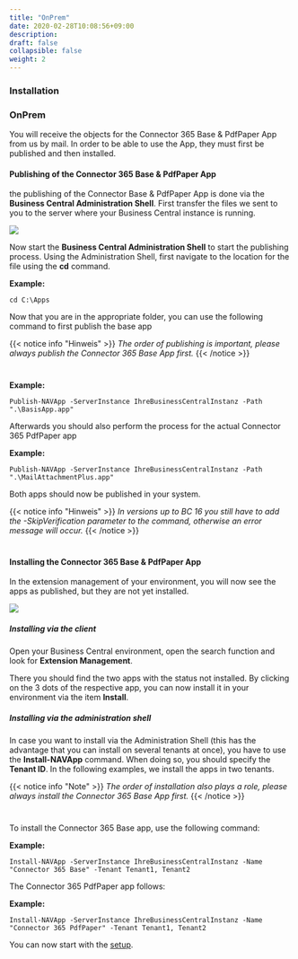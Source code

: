 ```yaml
---
title: "OnPrem"
date: 2020-02-28T10:08:56+09:00
description: 
draft: false
collapsible: false
weight: 2
---
```

### Installation

### OnPrem
You will receive the objects for the Connector 365 Base & PdfPaper App from us by mail. In order to be able to use the App, they must first be published and then installed.

#### Publishing of the Connector 365 Base & PdfPaper App
the publishing of the Connector Base & PdfPaper App is done via the **Business Central Administration Shell**. First transfer the files we sent to you to the server where your Business Central instance is running.

![](images/apps/adminshell.PNG)

Now start the **Business Central Administration Shell** to start the publishing process. Using the Administration Shell, first navigate to the location for the file using the **cd** command.

**Example:**

```cd C:\Apps```

Now that you are in the appropriate folder, you can use the following command to first publish the base app

{{< notice info "Hinweis" >}}
 _The order of publishing is important, please always publish the Connector 365 Base App first._
{{< /notice >}}
#

**Example:**

```Publish-NAVApp -ServerInstance IhreBusinessCentralInstanz -Path ".\BasisApp.app"```

Afterwards you should also perform the process for the actual Connector 365 PdfPaper app

**Example:**

```Publish-NAVApp -ServerInstance IhreBusinessCentralInstanz -Path ".\MailAttachmentPlus.app"```

Both apps should now be published in your system.

{{< notice info "Hinweis" >}}
 _In versions up to BC 16 you still have to add the -SkipVerification parameter to the command, otherwise an error message will occur._
{{< /notice >}}
#

#### Installing the Connector 365 Base & PdfPaper App
In the extension management of your environment, you will now see the apps as published, but they are not yet installed.

![](images/apps/appinstallen.PNG)

##### Installing via the client
Open your Business Central environment, open the search function and look for **Extension Management**.

There you should find the two apps with the status not installed. By clicking on the 3 dots of the respective app, you can now install it in your environment via the item **Install**.

##### Installing via the administration shell
In case you want to install via the Administration Shell (this has the advantage that you can install on several tenants at once), you have to use the **Install-NAVApp** command. When doing so, you should specify the **Tenant ID**. In the following examples, we install the apps in two tenants.

{{< notice info "Note" >}}
 _The order of installation also plays a role, please always install the Connector 365 Base App first._
{{< /notice >}}
#

To install the Connector 365 Base app, use the following command:

**Example:**

```Install-NAVApp -ServerInstance IhreBusinessCentralInstanz -Name "Connector 365 Base" -Tenant Tenant1, Tenant2```

The Connector 365 PdfPaper app follows:

**Example:**

```Install-NAVApp -ServerInstance IhreBusinessCentralInstanz -Name "Connector 365 PdfPaper" -Tenant Tenant1, Tenant2```

You can now start with the [setup](/en-us/apps/pdfpaper/first-steps/setup/).



